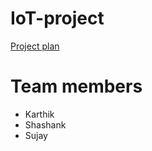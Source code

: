 # IoT-project


[Project plan](https://docs.google.com/document/d/1xpzPBcGJtGNOoTVAkBwJyXyJ7ZXoyLfB/edit?usp=sharing&ouid=105085157382593626939&rtpof=true&sd=true)

# Team members
<ul>
  <li> Karthik
  <li> Shashank
  <li> Sujay  
</ul>
